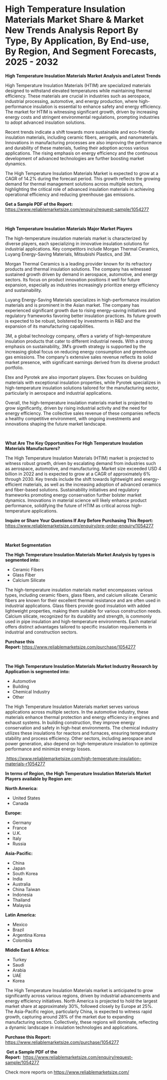 <p><h1>High Temperature Insulation Materials Market Share & Market New Trends Analysis Report By Type, By Application, By End-use, By Region, And Segment Forecasts, 2025 - 2032</h1></p><p><strong>High Temperature Insulation Materials Market Analysis and Latest Trends</strong></p>
<p><p>High Temperature Insulation Materials (HTIM) are specialized materials designed to withstand elevated temperatures while maintaining thermal efficiency. These materials are crucial in industries such as aerospace, industrial processing, automotive, and energy production, where high-performance insulation is essential to enhance safety and energy efficiency. The market for HTIM is witnessing significant growth, driven by increasing energy costs and stringent environmental regulations, prompting industries to adopt advanced insulation solutions.</p><p>Recent trends indicate a shift towards more sustainable and eco-friendly insulation materials, including ceramic fibers, aerogels, and nanomaterials. Innovations in manufacturing processes are also improving the performance and durability of these materials, fueling their adoption across various applications. The rising emphasis on energy efficiency and the continuous development of advanced technologies are further boosting market dynamics. </p><p>The High Temperature Insulation Materials Market is expected to grow at a CAGR of 14.2% during the forecast period. This growth reflects the growing demand for thermal management solutions across multiple sectors, highlighting the critical role of advanced insulation materials in achieving operational efficiency and reducing greenhouse gas emissions.</p></p>
<p><strong>Get a Sample PDF of the Report:&nbsp;</strong> <a href="https://www.reliablemarketsize.com/enquiry/request-sample/1054277?utm_campaign=1884&utm_medium=2&utm_source=Github&utm_content=ia&utm_term=31012025&utm_id=high-temperature-insulation-materials">https://www.reliablemarketsize.com/enquiry/request-sample/1054277</a></p>
<p>&nbsp;</p>
<p><strong>High Temperature Insulation Materials Major Market Players</strong></p>
<p><p>The high-temperature insulation materials market is characterized by diverse players, each specializing in innovative insulation solutions for industrial applications. Key competitors include Morgan Thermal Ceramics, Luyang Energy-Saving Materials, Mitsubishi Plastics, and 3M.</p><p>Morgan Thermal Ceramics is a leading provider known for its refractory products and thermal insulation solutions. The company has witnessed sustained growth driven by demand in aerospace, automotive, and energy sectors. Its focus on product innovation positions it well for future expansion, especially as industries increasingly prioritize energy efficiency and sustainability.</p><p>Luyang Energy-Saving Materials specializes in high-performance insulation materials and is prominent in the Asian market. The company has experienced significant growth due to rising energy-saving initiatives and regulatory frameworks favoring better insulation practices. Its future growth is expected to be robust, bolstered by investments in R&D and the expansion of its manufacturing capabilities.</p><p>3M, a global technology company, offers a variety of high-temperature insulation products that cater to different industrial needs. With a strong emphasis on sustainability, 3M’s growth strategy is supported by the increasing global focus on reducing energy consumption and greenhouse gas emissions. The company's extensive sales revenue reflects its solid market presence, with significant earnings derived from its diverse product portfolio.</p><p>Etex and Pyrotek are also important players. Etex focuses on building materials with exceptional insulation properties, while Pyrotek specializes in high-temperature insulation solutions tailored for the manufacturing sector, particularly in aerospace and industrial applications.</p><p>Overall, the high-temperature insulation materials market is projected to grow significantly, driven by rising industrial activity and the need for energy efficiency. The collective sales revenue of these companies reflects a healthy competitive environment, with ongoing investments and innovations shaping the future market landscape.</p></p>
<p>&nbsp;</p>
<p><strong>What Are The Key Opportunities For High Temperature Insulation Materials Manufacturers?</strong></p>
<p><p>The High Temperature Insulation Materials (HTIM) market is projected to witness robust growth, driven by escalating demand from industries such as aerospace, automotive, and manufacturing. Market size exceeded USD 4 billion in 2022 and is expected to grow at a CAGR of approximately 6% through 2030. Key trends include the shift towards lightweight and energy-efficient materials, as well as the increasing adoption of advanced ceramics and fiber-based solutions. Sustainability initiatives and regulatory frameworks promoting energy conservation further bolster market dynamics. Innovations in material science will likely enhance product performance, solidifying the future of HTIM as critical across high-temperature applications.</p></p>
<p><strong>Inquire or Share Your Questions If Any Before Purchasing This Report:</strong> <a href="https://www.reliablemarketsize.com/enquiry/pre-order-enquiry/1054277?utm_campaign=1884&utm_medium=2&utm_source=Github&utm_content=ia&utm_term=31012025&utm_id=high-temperature-insulation-materials">https://www.reliablemarketsize.com/enquiry/pre-order-enquiry/1054277</a></p>
<p>&nbsp;</p>
<p><strong>Market Segmentation</strong></p>
<p><strong>The High Temperature Insulation Materials Market Analysis by types is segmented into:</strong></p>
<p><ul><li>Ceramic Fibers</li><li>Glass Fiber</li><li>Calcium Silicate</li></ul></p>
<p><p>The high-temperature insulation materials market encompasses various types, including ceramic fibers, glass fibers, and calcium silicate. Ceramic fibers are known for their excellent thermal resistance and are often used in industrial applications. Glass fibers provide good insulation with added lightweight properties, making them suitable for various construction needs. Calcium silicate, recognized for its durability and strength, is commonly used in pipe insulation and high-temperature environments. Each material offers distinct advantages tailored to specific insulation requirements in industrial and construction sectors.</p></p>
<p><strong>Purchase this Report:&nbsp;</strong><a href="https://www.reliablemarketsize.com/purchase/1054277?utm_campaign=1884&utm_medium=2&utm_source=Github&utm_content=ia&utm_term=31012025&utm_id=high-temperature-insulation-materials">https://www.reliablemarketsize.com/purchase/1054277</a></p>
<p>&nbsp;</p>
<p><strong>The High Temperature Insulation Materials Market Industry Research by Application is segmented into:</strong></p>
<p><ul><li>Automotive</li><li>Building</li><li>Chemical Industry</li><li>Other</li></ul></p>
<p><p>The High Temperature Insulation Materials market serves various applications across multiple sectors. In the automotive industry, these materials enhance thermal protection and energy efficiency in engines and exhaust systems. In building construction, they improve energy conservation and safety in high-heat environments. The chemical industry utilizes these insulations for reactors and furnaces, ensuring temperature stability and process efficiency. Other sectors, including aerospace and power generation, also depend on high-temperature insulation to optimize performance and minimize energy losses.</p></p>
<p><a href="https://www.reliablemarketsize.com/high-temperature-insulation-materials-r1054277?utm_campaign=1884&utm_medium=2&utm_source=Github&utm_content=ia&utm_term=31012025&utm_id=high-temperature-insulation-materials">&nbsp;https://www.reliablemarketsize.com/high-temperature-insulation-materials-r1054277</a></p>
<p><strong>In terms of Region, the High Temperature Insulation Materials Market Players available by Region are:</strong></p>
<p>
    <p> <strong> North America: </strong>
        <ul>
            <li>United States</li>
            <li>Canada</li>
        </ul>
        </p> 
    <p> <strong> Europe: </strong>
        <ul>
            <li>Germany</li>
            <li>France</li>
            <li>U.K.</li>
            <li>Italy</li>
            <li>Russia</li>
        </ul>
        </p> 
    <p> <strong> Asia-Pacific: </strong>
        <ul>
            <li>China</li>
            <li>Japan</li>
            <li>South Korea</li>
            <li>India</li>
            <li>Australia</li>
            <li>China Taiwan</li>
            <li>Indonesia</li>
            <li>Thailand</li>
            <li>Malaysia</li>
        </ul>
        </p> 
    <p> <strong> Latin America: </strong>
        <ul>
            <li>Mexico</li>
            <li>Brazil</li>
            <li>Argentina Korea</li>
            <li>Colombia</li>
        </ul>
        </p> 
    <p> <strong> Middle East & Africa: </strong>
        <ul>
            <li>Turkey</li>
            <li>Saudi</li>
            <li>Arabia</li>
            <li>UAE</li>
            <li>Korea</li>
        </ul>
    </p>
    </p>
<p><p>The High Temperature Insulation Materials market is anticipated to grow significantly across various regions, driven by industrial advancements and energy efficiency initiatives. North America is projected to hold the largest market share at approximately 30%, followed closely by Europe at 25%. The Asia-Pacific region, particularly China, is expected to witness rapid growth, capturing around 28% of the market due to expanding manufacturing sectors. Collectively, these regions will dominate, reflecting a dynamic landscape in insulation technologies and applications.</p></p>
<p><strong>Purchase this Report: </strong><a href="https://www.reliablemarketsize.com/purchase/1054277?utm_campaign=1884&utm_medium=2&utm_source=Github&utm_content=ia&utm_term=31012025&utm_id=high-temperature-insulation-materials">https://www.reliablemarketsize.com/purchase/1054277</a></p>
<p>&nbsp;<strong>Get a Sample PDF of the Report:&nbsp;&nbsp;</strong><a href="https://www.reliablemarketsize.com/enquiry/request-sample/1054277?utm_campaign=1884&utm_medium=2&utm_source=Github&utm_content=ia&utm_term=31012025&utm_id=high-temperature-insulation-materials">https://www.reliablemarketsize.com/enquiry/request-sample/1054277</a></p>
<p><strong></strong></p>
<p>Check more reports on <a href="https://www.reliablemarketsize.com/?utm_campaign=1884&utm_medium=2&utm_source=Github&utm_content=ia&utm_term=31012025&utm_id=high-temperature-insulation-materials">https://www.reliablemarketsize.com/</a></p>